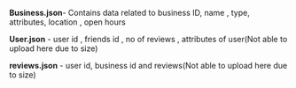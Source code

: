 **Business.json**- Contains data related to business ID, name , type, attributes, location , open hours

**User.json** - user id , friends id , no of reviews , attributes of user(Not able to upload here due to size)

**reviews.json** - user id, business id and reviews(Not able to upload here due to size)
